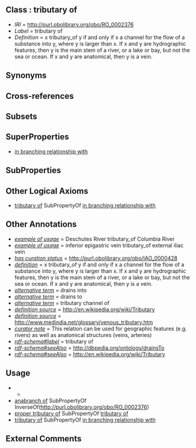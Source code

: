 
## Class : tributary of

 * *IRI* = http://purl.obolibrary.org/obo/RO_0002376
 * *Label* = tributary of
 * *Definition* = x tributary_of y if and only if x a channel for the flow of a substance into y, where y is larger than x. If x and y are hydrographic features, then y is the main stem of a river, or a lake or bay, but not the sea or ocean. If x and y are anatomical, then y is a vein.

## Synonyms


## Cross-references


## Subsets


## SuperProperties

 * [in branching relationship with](../../RO/75/RO_0002375.md)

## SubProperties


## Other Logical Axioms

 * [tributary of](../../RO/76/RO_0002376.md) SubPropertyOf [in branching relationship with](../../RO/75/RO_0002375.md)

## Other Annotations

 * *[example of usage](../../IAO/12/IAO_0000112.md)* = Deschutes River tributary_of Columbia River
 * *[example of usage](../../IAO/12/IAO_0000112.md)* = inferior epigastric vein tributary_of external iliac vein
 * *[has curation status](../../IAO/14/IAO_0000114.md)* = http://purl.obolibrary.org/obo/IAO_0000428
 * *[definition](../../IAO/15/IAO_0000115.md)* = x tributary_of y if and only if x a channel for the flow of a substance into y, where y is larger than x. If x and y are hydrographic features, then y is the main stem of a river, or a lake or bay, but not the sea or ocean. If x and y are anatomical, then y is a vein.
 * *[alternative term](../../IAO/18/IAO_0000118.md)* = drains into
 * *[alternative term](../../IAO/18/IAO_0000118.md)* = drains to
 * *[alternative term](../../IAO/18/IAO_0000118.md)* = tributary channel of
 * *[definition source](../../IAO/19/IAO_0000119.md)* = http://en.wikipedia.org/wiki/Tributary
 * *[definition source](../../IAO/19/IAO_0000119.md)* = http://www.medindia.net/glossary/venous_tributary.htm
 * *[curator note](../../IAO/32/IAO_0000232.md)* = This relation can be used for geographic features (e.g. rivers) as well as anatomical structures (veins, arteries)
 * *[rdf-schema#label](../../el/rdf-schema#label.md)* = tributary of
 * *[rdf-schema#seeAlso](../../so/rdf-schema#seeAlso.md)* = http://dbpedia.org/ontology/drainsTo
 * *[rdf-schema#seeAlso](../../so/rdf-schema#seeAlso.md)* = http://en.wikipedia.org/wiki/Tributary

## Usage

 * -
 * [anabranch of](../../RO/78/RO_0002378.md) SubPropertyOf InverseOf(<http://purl.obolibrary.org/obo/RO_0002376>)
 * [proper tributary of](../../RO/83/RO_0002383.md) SubPropertyOf [tributary of](../../RO/76/RO_0002376.md)
 * [tributary of](../../RO/76/RO_0002376.md) SubPropertyOf [in branching relationship with](../../RO/75/RO_0002375.md)

## External Comments

